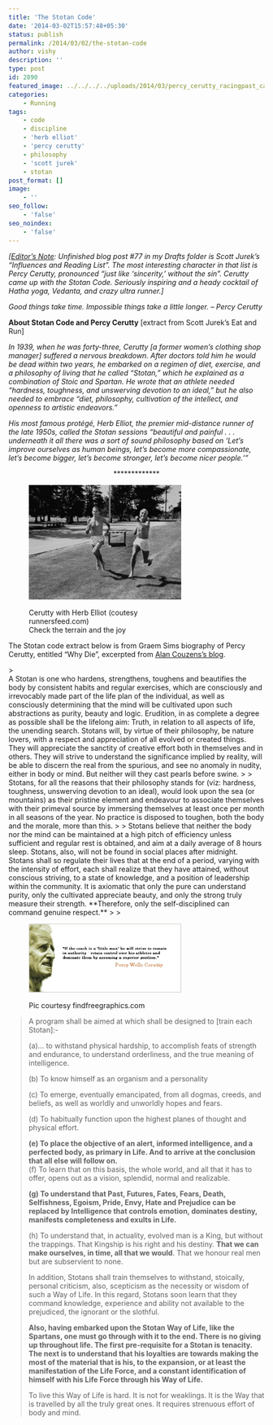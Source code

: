 ```yaml
---
title: 'The Stotan Code'
date: '2014-03-02T15:57:48+05:30'
status: publish
permalink: /2014/03/02/the-stotan-code
author: vishy
description: ''
type: post
id: 2890
featured_image: ../../../../uploads/2014/03/percy_cerutty_racingpast_ca.jpg
categories: 
    - Running
tags:
    - code
    - discipline
    - 'herb elliot'
    - 'percy cerutty'
    - philosophy
    - 'scott jurek'
    - stotan
post_format: []
image:
    - ''
seo_follow:
    - 'false'
seo_noindex:
    - 'false'
---
```

*\[<span style="text-decoration: underline;">Editor’s Note</span>: Unfinished blog post #77 in my Drafts folder is Scott Jurek’s “Influences and Reading List”. The most interesting character in that list is Percy Cerutty, pronounced “just like ‘sincerity,’ without the sin”. Cerutty came up with the Stotan Code. Seriously inspiring and a heady cocktail of Hatha yoga, Vedanta, and crazy ultra runner.\]*

*Good things take time. Impossible things take a little longer. – Percy Cerutty*

**About Stotan Code and Percy Cerutty** \[extract from Scott Jurek’s Eat and Run\]

*In 1939, when he was forty-three, Cerutty \[a former women’s clothing shop manager\] suffered a nervous breakdown. After doctors told him he would be dead within two years, he embarked on a regimen of diet, exercise, and a philosophy of living that he called “Stotan,” which he explained as a combination of Stoic and Spartan. He wrote that an athlete needed “hardness, toughness, and unswerving devotion to an ideal,” but he also needed to embrace “diet, philosophy, cultivation of the intellect, and openness to artistic endeavors.”*

*His most famous protégé, Herb Elliot, the premier mid-distance runner of the late 1950s, called the Stotan sessions “beautiful and painful . . . underneath it all there was a sort of sound philosophy based on ‘Let’s improve ourselves as human beings, let’s become more compassionate, let’s become bigger, let’s become stronger, let’s become nicer people.’”*

<div style="text-align: center;">*************</div><div style="text-align: left;"><figure aria-describedby="caption-attachment-2892" class="wp-caption alignright" id="attachment_2892" style="width: 300px">

[![Cerutty with Herb Elliot (coutesy runnersfeed.com)  Check the terrain and the joy](../../../../uploads/2014/03/percy_with_herbelliot_runnersfeed_com.jpg)](http://www.ulaar.com/uploads/2014/03/percy_with_herbelliot_runnersfeed_com.jpg)<figcaption class="wp-caption-text" id="caption-attachment-2892">Cerutty with Herb Elliot (coutesy runnersfeed.com)  
Check the terrain and the joy</figcaption></figure>

The Stotan code extract below is from Graem Sims biography of Percy Cerutty, entitled “Why Die”, excerpted from [Alan Couzens’s blog](http://alancouzens.blogspot.in/2008/06/stotan-code.html).

</div><div style="text-align: left;"></div>> <div align="left">A Stotan is one who hardens, strengthens, toughens and beautifies the body by consistent habits and regular exercises, which are consciously and irrevocably made part of the life plan of the individual, as well as consciously determining that the mind will be cultivated upon such abstractions as purity, beauty and logic. Erudition, in as complete a degree as possible shall be the lifelong aim: Truth, in relation to all aspects of life, the unending search. Stotans will, by virtue of their philosophy, be nature lovers, with a respect and appreciation of all evolved or created things. They will appreciate the sanctity of creative effort both in themselves and in others. They will strive to understand the significance implied by reality, will be able to discern the real from the spurious, and see no anomaly in nudity, either in body or mind. But neither will they cast pearls before swine.
> 
> Stotans, for all the reasons that their philosophy stands for (viz: hardness, toughness, unswerving devotion to an ideal), would look upon the sea (or mountains) as their pristine element and endeavour to associate themselves with their primeval source by immersing themselves at least once per month in all seasons of the year. No practice is disposed to toughen, both the body and the morale, more than this.
> 
> Stotans believe that neither the body nor the mind can be maintained at a high pitch of efficiency unless sufficient and regular rest is obtained, and aim at a daily average of 8 hours sleep. Stotans, also, will not be found in social places after midnight. Stotans shall so regulate their lives that at the end of a period, varying with the intensity of effort, each shall realize that they have attained, without conscious striving, to a state of knowledge, and a position of leadership within the community. It is axiomatic that only the pure can understand purity, only the cultivated appreciate beauty, and only the strong truly measure their strength. **Therefore, only the self-disciplined can command genuine respect.**
> 
> <figure aria-describedby="caption-attachment-2893" class="wp-caption alignleft" id="attachment_2893" style="width: 300px">

[![Pic courtesy findfreegraphics.com](../../../../uploads/2014/03/PercyCerutty_on_coaching.jpg)](http://www.ulaar.com/uploads/2014/03/PercyCerutty_on_coaching.jpg)<figcaption class="wp-caption-text" id="caption-attachment-2893">Pic courtesy findfreegraphics.com</figcaption></figure>
> 
> A program shall be aimed at which shall be designed to \[train each Stotan\]:-
> 
> (a)… to withstand physical hardship, to accomplish feats of strength and endurance, to understand orderliness, and the true meaning of intelligence.
> 
> (b) To know himself as an organism and a personality
> 
> (c) To emerge, eventually emancipated, from all dogmas, creeds, and beliefs, as well as worldly and unworldly hopes and fears.
> 
> (d) To habitually function upon the highest planes of thought and physical effort.
> 
> **(e) To place the objective of an alert, informed intelligence, and a perfected body, as primary in Life. And to arrive at the conclusion that all else will follow on.**   
> (f) To learn that on this basis, the whole world, and all that it has to offer, opens out as a vision, splendid, normal and realizable.
> 
> **(g) To understand that Past, Futures, Fates, Fears, Death, Selfishness, Egoism, Pride, Envy, Hate and Prejudice can be replaced by Intelligence that controls emotion, dominates destiny, manifests completeness and exults in Life.**
> 
> (h) To understand that, in actuality, evolved man is a King, but without the trappings. That Kingship is his right and his destiny. **That we can make ourselves, in time, all that we would**. That we honour real men but are subservient to none.
> 
> In addition, Stotans shall train themselves to withstand, stoically, personal criticism, also, scepticism as the necessity or wisdom of such a Way of Life. In this regard, Stotans soon learn that they command knowledge, experience and ability not available to the prejudiced, the ignorant or the slothful.
> 
> **Also, having embarked upon the Stotan Way of Life, like the Spartans, one must go through with it to the end. There is no giving up throughout life. The first pre-requisite for a Stotan is tenacity. The next is to understand that his loyalties are towards making the most of the material that is his, to the expansion, or at least the manifestation of the Life Force, and a constant identification of himself with his Life Force through his Way of Life.**
> 
> To live this Way of Life is hard. It is not for weaklings. It is the Way that is travelled by all the truly great ones. It requires strenuous effort of body and mind.
> 
> </div>

